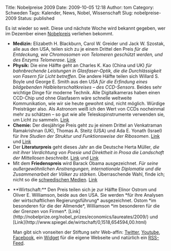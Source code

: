 Title: Nobelpreise 2009
Date: 2009-10-05 12:18
Author: tom
Category: Schweden
Tags: Kalender, News, Nobel, Wissenschaft
Slug: nobelpreise-2009
Status: published

Es ist wieder so weit. Diese und nächste Woche wird bekannt gegeben, wer
im Dezember einen [Nobelpreis](http://nobelprize.org/) verliehen
bekommt.

-   **Medizin:** Elizabeth H. Blackburn, Carol W. Greider und Jack W.
    Szostak, alle aus den USA, teilen sich zu je einem Drittel den Preis
    *für die Entdeckung, wie Chromosomen von Telomeren geschützt werden,
    und des Enzyms Telomerase*.
    [Link](http://nobelprize.org/nobel_prizes/medicine/laureates/2009/)
-   **Physik:** Die eine Hälfte geht an Charles K. Kao (China und UK)
    *für bahnbrechende Leistungen in Glasfaser-Optik, die die
    Durchlässigkeit von Fasern für Licht betreffen*. Die andere Hälfte
    teilen sich Willard S. Boyle und George E. Smith aus den USA *für
    die Erfindung eines bildgebenden Halbleiterschaltkreises – des
    CCD-Sensors*. Beides sehr wichtige Dinge für moderne Technik. Alle
    Digitalkameras haben einen CCD-Chip und ohne Glasfasern wäre
    schnelle weltweite Kommunikation, wie wir sie heute gewohnt sind,
    nicht möglich. Würdige Preisträger also. Als Astronom weiß ich den
    Wert von CCDs nocheinmal mehr zu schätzen – so gut wie alle
    Teleskopinstrumente verwenden sie, um Licht zu sammeln.
    [Link](http://nobelprize.org/nobel_prizes/physics/laureates/2009/)
-   **Chemie:** Der diesjährige Preis geht zu je einem Drittel an
    Venkatraman Ramakrishnan (UK), Thomas A. Steitz (USA) und Ada E.
    Yonath (Israel) für ihre *Studien der Struktur und Funktionsweise
    der Ribosomen*.
    [Link](http://nobelprize.org/nobel_prizes/chemistry/laureates/2009/)
    und
    [Link](http://www.spiegel.de/wissenschaft/medizin/0,1518,653710,00.html)
-   Der **Literaturpreis** geht dieses Jahr an die Deutsche Herta
    Müller, *die mit ihrer Verdichtung von Poesie und Direktheit in
    Prosa die Landschaft der Mittellosen beschreibt*.
    [Link](http://nobelprize.org/nobel_prizes/literature/laureates/2009/)
    und
    [Link](http://www.spiegel.de/kultur/literatur/0,1518,653984,00.html)
-   Mit dem **Friedenspreis** wird Barack Obama ausgezeichnet. *Für
    seine außergewöhnlichen Anstrengungen, internationale Diplomatie und
    die Zusammenarbeit der Völker zu stärken*. Überraschende Wahl, finde
    ich; nicht so die [schwedischen
    Medien](http://www.fiket.de/2009/10/09/luecke-im-nobel-komitee/).
    [Link](http://nobelprize.org/nobel_prizes/peace/laureates/2009/)

<ul>
<li>
**Wirtschaft:** Den Preis teilen sich je zur Hälfte Elinor Ostrom und
Oliver E. Williamson, beide aus den USA. Sie werden *für ihre Analysen
der wirtschaftlichen Regierungsführung* ausgezeichnet. Ostom *im
besonderen für die der Allmende*, Williamson *im besonderen für die der
Grenzen von Firmen*.
[Link](http://nobelprize.org/nobel_prizes/economics/laureates/2009/) und
[Link](http://www.spiegel.de/wirtschaft/0,1518,654594,00.html)

Man gibt sich vonseiten der Stiftung sehr Web-affin:
[Twitter](http://twitter.com/Nobelprize_org),
[Youtube](http://www.youtube.com/thenobelprize),
[Facebook](http://www.facebook.com/Nobelprize.org), ein
[Widget](http://nobelprize.org/nobelweb/pressroom/widget/index.html) für
die eigene Webseite und natürlich ein
[RSS-Feed](http://nobelprize.org/contact/rss/index.html).

